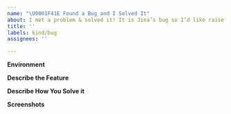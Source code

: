 ```yaml
---
name: "\U0001F41E Found a Bug and I Solved It"
about: I met a problem & solved it! It is Jina’s bug so I’d like raise others attention
title: ''
labels: kind/bug
assignees: ''

---
```


**Environment**
<!-- Run `jina --version-full` and copy paste the output here -->

**Describe the Feature**
<!-- A clear and concise description of what the bug is. -->

**Describe How You Solve it**
<!-- copy past your code/pull request link -->

**Screenshots**
<!-- If applicable, add screenshots to help explain your problem. -->